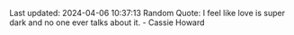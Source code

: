 Last updated: 2024-04-06 10:37:13
Random Quote: I feel like love is super dark and no one ever talks about it. - Cassie Howard